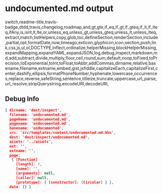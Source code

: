 # undocumented.md output

switch,readme-title,travis-badge,dtdd,travis,changelog,roadmap,and,gt,gte,if_eq,if_gt,if_gteq,if_lt,if_lteq,ifAny,is,isnt,lt,lte,or,unless_eq,unless_gt,unless_gteq,unless_lt,unless_lteq,extract,match,listHelpers,copy,glob,toc,defineSection,renderSection,include,partial,opt,formatDate,now,timeago,exticon,glyphicon,icon,section,push,link,css,js,ul,ol,DOCTYPE,inflect,ordinalize,helperMissing,blockHelperMissing,expandMapping,expandYAML,expandJSON,log,debug,inspect,markdown,md,add,subtract,divide,multiply,floor,ceil,round,sum,default,noop,toFixed,toPrecision,toExponential,toInt,toFloat,toAbbr,addCommas,dirname,relative,basename,filename,extname,embed,gist,jsfiddle,capitalizeEach,capitalizeFirst,center,dashify,ellipsis,formatPhoneNumber,hyphenate,lowercase,occurrences,replace,reverse,safeString,sentence,titleize,truncate,uppercase,url_parse,url_resolve,stripQuerystring,encodeURI,decodeURI,


## Debug Info

``` json
{ dirname: 'dest/inspect',
  filename: 'undocumented.md',
  pageName: 'undocumented.md',
  pagename: 'undocumented.md',
  basename: 'undocumented',
  src: 'src/templates/content/undocumented.md.hbs',
  dest: 'dest/inspect/undocumented.md',
  assets: '../assets',
  ext: '',
  extname: '',
  page: 
   { [Function]
     [length]: 2,
     [name]: '',
     [arguments]: null,
     [caller]: null,
     [prototype]: { [constructor]: [Circular] } },
  data: {} }
```

